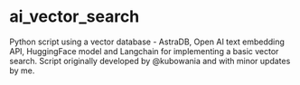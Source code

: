 # ai_vector_search
Python script using a vector database - AstraDB, Open AI text embedding API, HuggingFace model and Langchain for implementing a basic vector search. Script originally developed by @kubowania and with minor updates by me.
